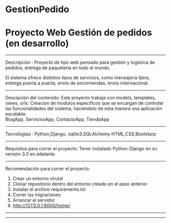 # GestionPedido
# Proyecto Web Gestión de pedidos (en desarrollo)

----------------------------------------------------------------------------------------
Descripción : 
Proyecto de tipo web pensado para gestión y logística de pedidos,
entrega de paqueteria en todo el mundo.

El sistema ofrece distintos tipos de servicios, como  mensajeria lijera, entrega puerta a puerta,
envío de encomiendas, envío internacional.

----------------------------------------------------------------------------------------
Descipción del contenido:
Este proyecto trabaja con models, templates, views, urls.
Creacion de modulos especificos que se encargan de controlar las  funcionalidades del 
sistema, haciendolo de esta manera una aplicación  escalable.  
BlogApp, ServiciosApp, ContactoApp, TiendaApp

----------------------------------------------------------------------------------------
Tecnologías :
Python,Django, sqlite3,SQLAlchemy
HTML,CSS,Bootstarp 

----------------------------------------------------------------------------------------
Requisitos para correr el proyecto: 
 Tener instalado Python-Django en su versión 3.0 en adelante. 

----------------------------------------------------------------------------------------
Recomendación para correr el proyecto:
1. Crear un entorno virutal 
2. Clonar repositorio dentro del entorno creado en el paso anterior 
3. Instalar el archivo requirements.txt
4. Correr las migraciones 
5. Arrancar el servidor
6. http://127.0.0.1:8000/home/

----------------------------------------------------------------------------------------


----------------------------------------------------------------------------------------


